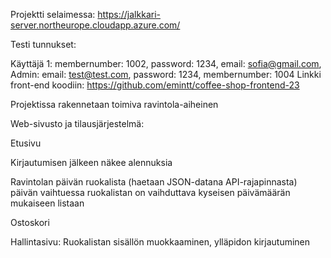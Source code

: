 Projektti selaimessa: https://jalkkari-server.northeurope.cloudapp.azure.com/ 

Testi tunnukset:

Käyttäjä 1: membernumber: 1002, password: 1234, email: sofia@gmail.com,
Admin: email: test@test.com, password: 1234, membernumber: 1004
Linkki front-end koodiin: https://github.com/emintt/coffee-shop-frontend-23

Projektissa rakennetaan toimiva ravintola-aiheinen

Web-sivusto ja tilausjärjestelmä:

Etusivu

Kirjautumisen jälkeen näkee alennuksia

Ravintolan päivän ruokalista (haetaan JSON-datana API-rajapinnasta) päivän vaihtuessa ruokalistan on vaihduttava kyseisen päivämäärän mukaiseen listaan

Ostoskori

Hallintasivu: Ruokalistan sisällön muokkaaminen, ylläpidon kirjautuminen
